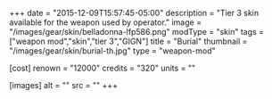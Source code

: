 +++
date = "2015-12-09T15:57:45-05:00"
description = "Tier 3 skin available for the weapon used by operator."
image = "/images/gear/skin/belladonna-lfp586.png"
modType = "skin"
tags = ["weapon mod","skin","tier 3","GIGN"]
title = "Burial"
thumbnail = "/images/gear/skin/burial-th.jpg"
type = "weapon-mod"

[cost]
  renown = "12000"
  credits = "320"
  units = ""

[images]
  alt = ""
  src = ""
+++
